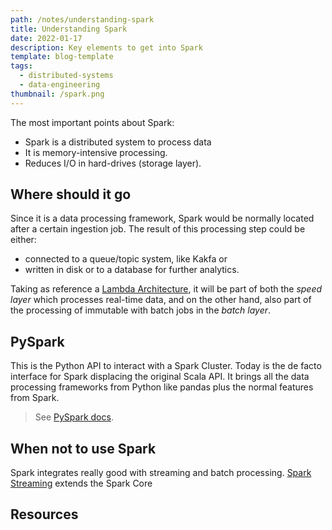```yaml
---
path: /notes/understanding-spark
title: Understanding Spark
date: 2022-01-17
description: Key elements to get into Spark
template: blog-template
tags:
  - distributed-systems
  - data-engineering
thumbnail: /spark.png
---
```


The most important points about Spark:

- Spark is a distributed system to process data
- It is memory-intensive processing.
- Reduces I/O in hard-drives (storage layer).

## Where should it go

Since it is a data processing framework, Spark would be normally located after a certain ingestion job. The result of this processing step could be either:

- connected to a queue/topic system, like Kakfa or
- written in disk or to a database for further analytics.

Taking as reference a [Lambda Architecture](https://levelup.gitconnected.com/big-data-lambda-architecture-in-a-nutshell-fd5e04b12acc), it will be part of both the *speed layer* which processes real-time data, and on the other hand, also part of the processing of immutable with batch jobs in the *batch layer*. 

## PySpark

This is the Python API to interact with a Spark Cluster. Today is the de facto interface for Spark displacing the original Scala API. It brings all the data processing frameworks from Python like pandas plus the normal features from Spark.

> See [PySpark docs](https://spark.apache.org/docs/latest/api/python/index.html).

## When not to use Spark

Spark integrates really good with streaming and batch processing. [Spark Streaming](https://databricks.com/glossary/what-is-spark-streaming) extends the Spark Core 


## Resources
